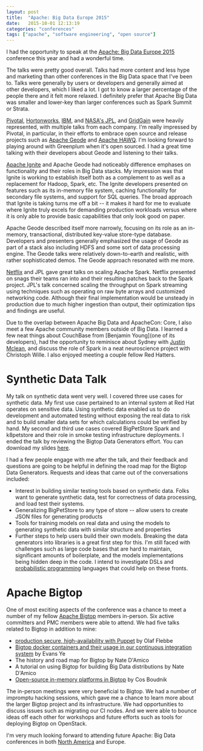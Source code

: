 ```yaml
---
layout: post
title:  "Apache: Big Data Europe 2015"
date:   2015-10-01 12:13:19
categories: "conferences"
tags: ["apache", "software engineering", "open source"]
---
```

I had the opportunity to speak at the [Apache: Big Data Europe 2015](http://events.linuxfoundation.org/events/apache-big-data-europe) conference this year and had a wonderful time.

The talks were pretty good overall.  Talks had more content and less hype and marketing than other conferences in the Big Data space that I've been to. Talks were generally by users or developers and generally aimed at other developers, which I liked a lot.  I got to know a larger percentage of the people there and it felt more relaxed.  I definitely prefer that Apache Big Data was smaller and lower-key than larger conferences such as Spark Summit or Strata.

[Pivotal](http://pivotal.io/), [Hortonworks](http://hortonworks.com/), [IBM](http://www.ibm.com/en-us/homepage-a.html), and [NASA's JPL](http://www.jpl.nasa.gov/), and [GridGain](https://www.gridgain.com/) were heavily represented, with multiple talks from each company. I'm really impressed by Pivotal, in particular, in their efforts to embrace open source and release projects such as [Apache Geode](http://geode.incubator.apache.org/) and [Apache HAWQ](http://hawq.incubator.apache.org/).  I'm looking forward to playing around with Greenplum when it's open sourced.  I had a great time talking with their developers about Geode and listening to their talks.

[Apache Ignite](https://ignite.apache.org/) and Apache Geode had noticeably difference emphases on functionality and their roles in Big Data stacks.  My impression was that Ignite is working to establish itself both as a complement to as well as a replacement for Hadoop, Spark, etc.  The Ignite developers presented on features such as its in-memory file system, caching functionality for secondary file systems, and support for SQL queries.  The broad approach that Ignite is taking turns me off a bit -- it makes it hard for me to evaluate where Ignite truly excels for demanding production workloads versus where it is only able to provide basic capabilities that only look good on paper.

Apache Geode described itself more narrowly, focusing on its role as an in-memory, transactional, distributed key-value store-type database.  Developers and presenters generally emphasized the usage of Geode as part of a stack also including HDFS and some sort of data processing engine.  The Geode talks were relatively down-to-earth and realistic, with rather sophisticated demos.  The Geode approach resonated with me more.

[Netflix](http://www.netflix.com/) and JPL gave great talks on scaling Apache Spark.  Netflix presented on snags their teams ran into and their resulting patches back to the Spark project.  JPL's talk concerned scaling the throughput on Spark streaming using techniques such as operating on raw byte arrays and customized networking code.  Although their final implementation would be unsteady in production due to much higher ingestion than output, their optimization tips and findings are useful.

Due to the overlap between Apache Big Data and ApacheCon: Core, I also meet a few Apache community members outside of Big Data.  I learned a few neat things about CouchBase from [Benjamin Young](one of its developers), had the opportunity to reminisce about Sydney with [Justin Mclean](http://www.classsoftware.com/), and discuss the role of Spark in a neat neuroscience project with Christoph Wille.  I also enjoyed meeting a couple fellow Red Hatters.


Synthetic Data Talk
===================
My talk on synthetic data went very well.  I covered three use cases for synthetic data.  My first use case pertained to an internal system at Red Hat operates on sensitive data.  Using synthetic data enabled us to do development and automated testing without exposing the real data to risk and to build smaller data sets for which calculations could be verified by hand.  My second and third use cases covered BigPetStore Spark and k8petstore and their role in smoke testing infrastructure deployments.  I ended the talk by reviewing the Bigtop Data Generators effort.  You can download my slides [here](/static/rnowling_apache_big_data_eu_2015.pdf).

I had a few people engage with me after the talk, and their feedback and questions are going to be helpful in defining the road map for the Bigtop Data Generators.  Requests and ideas that came out of the conversations included:

* Interest in building similar testing tools based on synthetic data.  Folks want to generate synthetic data, test for correctness of data processing, and load test their systems.
* Generalizing BigPetStore to any type of store -- allow users to create JSON files for generating products
* Tools for training models on real data and using the models to generating synthetic data with similar structure and properties
* Further steps to help users build their own models.  Breaking the data generators into libraries is a great first step for this.  I'm still faced with challenges such as large code bases that are hard to maintain, significant amounts of boilerplate, and the models implementations being hidden deep in the code.  I intend to investigate DSLs and [probabilistic programming](https://en.wikipedia.org/wiki/Probabilistic_programming_language) languages that could help on these fronts.


Apache Bigtop
=============
One of most exciting aspects of the conference was a chance to meet a number of my fellow [Apache Bigtop](http://bigtop.apache.org/) members in-person.  Six active committers and PMC members were able to attend.  We had five talks related to Bigtop in addition to mine:

* [production secure, high-availability with Puppet](http://events.linuxfoundation.org/sites/events/files/slides/hadoopoflebbe.pdf) by Olaf Flebbe
* [Bigtop docker containers and their usage in our continuous integration system](http://events.linuxfoundation.org/sites/events/files/slides/How%20Bigtop%20Leveraged%20Docker%20for%20Build%20Automation%20and%20%20One-click%20Hadoop%20Provisioning%20ApacheBigData2015EU%20pub.pdf) by Evans Ye
* The history and road map for Bigtop by Nate D'Amico
* A tutorial on using Bigtop for building Big Data distributions by Nate D'Amico
* [Open-source in-memory platforms in Bigtop](http://events.linuxfoundation.org/sites/events/files/slides/Bigtop-IMCS_platforms_0.pdf) by Cos Boudnik

The in-person meetings were very beneficial to Bigtop.  We had a number of impromptu hacking sessions, which gave me a chance to learn more about the larger Bigtop project and its infrastructure. We had opportunities to discuss issues such as migrating our CI nodes.  And we were able to bounce ideas off each other for workshops and future efforts such as tools for deploying Bigtop on OpenStack.

I'm very much looking forward to attending future Apache: Big Data conferences in both [North America](http://events.linuxfoundation.org/events/apache-big-data-north-america) and Europe.







